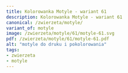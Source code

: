 ```yaml
---
title: Kolorowanka Motyle - wariant 61
description: Kolorowanka Motyle - wariant 61
canonical: /zwierzeta/motyle/
variant_of: motyle
image: /zwierzeta/motyle/61/motyle-61.svg
pdf: /zwierzeta/motyle/61/motyle-61.pdf
alt: "motyle do druku i pokolorowania"
tags:
- zwierzeta
- motyle
---
```

